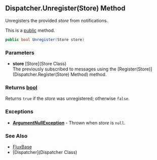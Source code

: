 Dispatcher.Unregister(Store) Method
-----------------------------------

Unregisters the provided _store_ from notifications.

This is a [public](https://docs.microsoft.com/dotnet/csharp/language-reference/keywords/public) method.

```c#
public bool Unregister(Store store)
```

### Parameters
* __store__ [Store](Store Class)\
The previously subscribed to messages using the [Register(Store)](Dispatcher.Register(Store) Method) method.

### Returns [bool](https://docs.microsoft.com/dotnet/api/system.boolean)
Returns `true` if the _store_ was unregistered; otherwise `false`.

### Exceptions
* __[ArgumentNullException](https://docs.microsoft.com/dotnet/api/system.argumentnullexception)__ - Thrown when _store_ is `null`.

### See Also
* [FluxBase](index)
* [Dispatcher](Dispatcher Class)